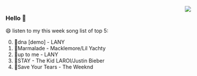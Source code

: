 <img align="right"  src="https://github-readme-stats.vercel.app/api/top-langs/?username=kvnZero" />

### Hello 👋

😄 listen to my this week song list of top 5:

0. 🌈dna [demo] - LANY
1. 🌈Marmalade - Macklemore/Lil Yachty
2. 🌈up to me - LANY
3. 🌈STAY - The Kid LAROI/Justin Bieber
4. 🌈Save Your Tears - The Weeknd

